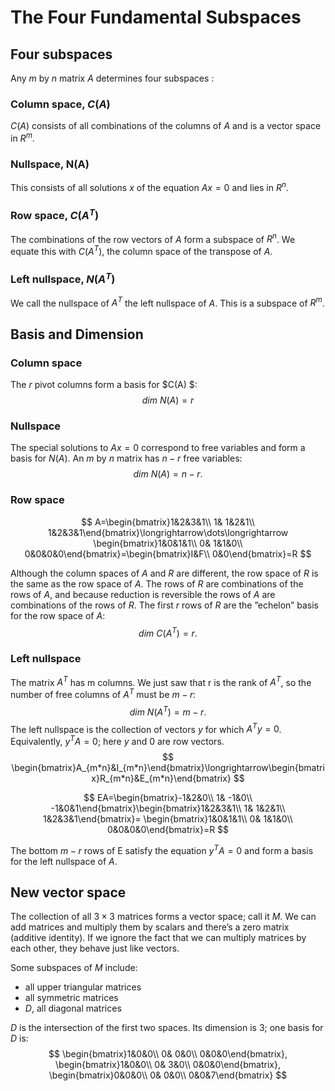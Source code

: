 # The Four Fundamental Subspaces

##  Four subspaces 

 Any $m$ by $n$ matrix $A$ determines four subspaces :

###  Column space, $C(A)$ 

 $C(A)$ consists of all combinations of the columns of $A$ and is a vector space in $R^m$. 

### Nullspace, N(A) 

This consists of all solutions $x$ of the equation $Ax = 0$ and lies in $R^n$. 

### Row space, $C(A^T)$ 

The combinations of the row vectors of $A$ form a subspace of $R^n$. We equate this with $C(A^T)$, the column space of the transpose of $A$. 

### Left nullspace, $N(A^T)$ 

We call the nullspace of $A^T$ the left nullspace of $A$. This is a subspace of $R^m$.  

##  Basis and Dimension 

###  Column space 

The $r$ pivot columns form a basis for $C(A) $:
$$
dim\ N(A)=r
$$

### Nullspace

The special solutions to $Ax = 0$ correspond to free variables and form a basis for $N(A)$. An $m$ by $n$ matrix has $n − r$ free variables: 
$$
dim\ N(A) = n − r. 
$$

###  Row space 

$$
A=\begin{bmatrix}1&2&3&1\\
1& 1&2&1\\
1&2&3&1\end{bmatrix}\longrightarrow\dots\longrightarrow
\begin{bmatrix}1&0&1&1\\
0& 1&1&0\\
0&0&0&0\end{bmatrix}=\begin{bmatrix}I&F\\
0&0\end{bmatrix}=R
$$

Although the column spaces of $A$ and $R$ are different, the row space of $R$ is the same as the row space of $A$. The rows of $R$ are combinations of the rows of $A$, and because reduction is reversible the rows of $A$ are combinations of the rows of $R$. The first $r$ rows of $R$ are the ”echelon” basis for the row space of $A$: 
$$
dim\ C(A^T) = r.
$$

###  Left nullspace 

The matrix $A^T$ has m columns. We just saw that r is the rank of $A^T$, so the number of free columns of $A^T$ must be $m − r$:  
$$
dim\ N(A^T) = m − r.
$$
The left nullspace is the collection of vectors $y$ for which $A^Ty = 0$. Equivalently, $y^TA = 0$; here $y$ and $0$ are row vectors.  
$$
\begin{bmatrix}A_{m*n}&I_{m*n}\end{bmatrix}\longrightarrow\begin{bmatrix}R_{m*n}&E_{m*n}\end{bmatrix}
$$

$$
EA=\begin{bmatrix}-1&2&0\\
1& -1&0\\
-1&0&1\end{bmatrix}\begin{bmatrix}1&2&3&1\\
1& 1&2&1\\
1&2&3&1\end{bmatrix}=
\begin{bmatrix}1&0&1&1\\
0& 1&1&0\\
0&0&0&0\end{bmatrix}=R
$$

The bottom $m − r$ rows of E satisfy the equation $y^TA = 0$ and form a basis for the left nullspace of $A$.  

## New vector space

The collection of all $3 × 3$ matrices forms a vector space; call it $M$. We can add matrices and multiply them by scalars and there’s a zero matrix (additive identity). If we ignore the fact that we can multiply matrices by each other, they behave just like vectors. 

Some subspaces of $M$ include:  

- all upper triangular matrices  
- all symmetric matrices  
- $D$, all diagonal matrices 

$D$ is the intersection of the first two spaces. Its dimension is 3; one basis for $D$ is: 
$$
\begin{bmatrix}1&0&0\\
0& 0&0\\
0&0&0\end{bmatrix},
\begin{bmatrix}1&0&0\\
0& 3&0\\
0&0&0\end{bmatrix},
\begin{bmatrix}0&0&0\\
0& 0&0\\
0&0&7\end{bmatrix}
$$


